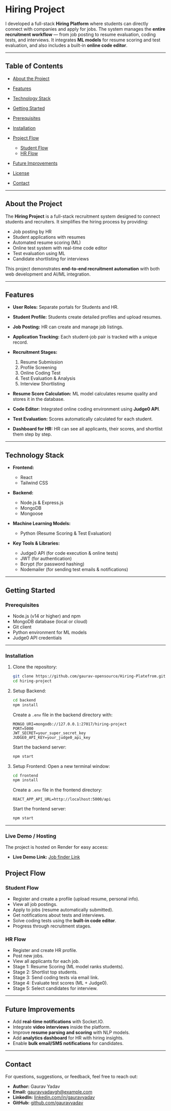 # Hiring Project

I developed a full-stack **Hiring Platform** where students can directly connect with companies and apply for jobs.
The system manages the **entire recruitment workflow** — from job posting to resume evaluation, coding tests, and interviews.
It integrates **ML models** for resume scoring and test evaluation, and also includes a built-in **online code editor**.

---

## Table of Contents

* [About the Project](#about-the-project)
* [Features](#features)
* [Technology Stack](#technology-stack)
* [Getting Started](#getting-started)
* [Prerequisites](#prerequisites)
* [Installation](#installation)
* [Project Flow](#project-flow)

  * [Student Flow](#student-flow)
  * [HR Flow](#hr-flow)
* [Future Improvements](#future-improvements)
* [License](#license)
* [Contact](#contact)

---

## About the Project

The **Hiring Project** is a full-stack recruitment system designed to connect students and recruiters.
It simplifies the hiring process by providing:

* Job posting by HR
* Student applications with resumes
* Automated resume scoring (ML)
* Online test system with real-time code editor
* Test evaluation using ML
* Candidate shortlisting for interviews

This project demonstrates **end-to-end recruitment automation** with both web development and AI/ML integration.

---

## Features

* **User Roles:** Separate portals for Students and HR.
* **Student Profile:** Students create detailed profiles and upload resumes.
* **Job Posting:** HR can create and manage job listings.
* **Application Tracking:** Each student-job pair is tracked with a unique record.
* **Recruitment Stages:**

  1. Resume Submission
  2. Profile Screening
  3. Online Coding Test
  4. Test Evaluation & Analysis
  5. Interview Shortlisting
* **Resume Score Calculation:** ML model calculates resume quality and stores it in the database.
* **Code Editor:** Integrated online coding environment using **Judge0 API**.
* **Test Evaluation:** Scores automatically calculated for each student.
* **Dashboard for HR:** HR can see all applicants, their scores, and shortlist them step by step.

---

## Technology Stack

* **Frontend:**

  * React
  * Tailwind CSS

* **Backend:**

  * Node.js & Express.js
  * MongoDB
  * Mongoose

* **Machine Learning Models:**

  * Python (Resume Scoring & Test Evaluation)

* **Key Tools & Libraries:**

  * Judge0 API (for code execution & online tests)
  * JWT (for authentication)
  * Bcrypt (for password hashing)
  * Nodemailer (for sending test emails & notifications)

---

## Getting Started

### Prerequisites

* Node.js (v14 or higher) and npm
* MongoDB database (local or cloud)
* Git client
* Python environment for ML models
* Judge0 API credentials

---

### Installation

1. Clone the repository:

   ```bash
   git clone https://github.com/gaurav-opensource/Hiring-Platefrom.git
   cd hiring-project
   ```

2. Setup Backend:

   ```bash
   cd backend
   npm install
   ```

   Create a `.env` file in the backend directory with:

   ```
   MONGO_URI=mongodb://127.0.0.1:27017/hiring-project
   PORT=5000
   JWT_SECRET=your_super_secret_key
   JUDGE0_API_KEY=your_judge0_api_key
   ```

   Start the backend server:

   ```bash
   npm start
   ```

3. Setup Frontend:
   Open a new terminal window:

   ```bash
   cd frontend
   npm install
   ```

   Create a `.env` file in the frontend directory:

   ```
   REACT_APP_API_URL=http://localhost:5000/api
   ```

   Start the frontend server:

   ```bash
   npm start
   ```

---

### Live Demo / Hosting

The project is hosted on Render for easy access:

* **Live Demo Link:** [Job finder Link](https://hiring-platefrom-frontend-1.onrender.com)

## Project Flow

### Student Flow

* Register and create a profile (upload resume, personal info).
* View all job postings.
* Apply to jobs (resume automatically submitted).
* Get notifications about tests and interviews.
* Solve coding tests using the **built-in code editor**.
* Progress through recruitment stages.

### HR Flow

* Register and create HR profile.
* Post new jobs.
* View all applicants for each job.
* Stage 1: Resume Scoring (ML model ranks students).
* Stage 2: Shortlist top students.
* Stage 3: Send coding tests via email link.
* Stage 4: Evaluate test scores (ML + Judge0).
* Stage 5: Select candidates for interview.

---

## Future Improvements

* Add **real-time notifications** with Socket.IO.
* Integrate **video interviews** inside the platform.
* Improve **resume parsing and scoring** with NLP models.
* Add **analytics dashboard** for HR with hiring insights.
* Enable **bulk email/SMS notifications** for candidates.

---

## Contact

For questions, suggestions, or feedback, feel free to reach out:

* **Author:** Gaurav Yadav
* **Email:** [gauravyadavgh@example.com](mailto:gauravyadavgh@example.com)
* **LinkedIn:** [linkedin.com/in/gauravyadav](https://www.linkedin.com/in/gauravyadav95/)
* **GitHub:** [github.com/gauravyadav](https://github.com/gaurav-opensource)

